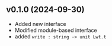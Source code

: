 ## v0.1.0 (2024-09-30)
- Added new interface
- Modified module-based interface 
- added `write : string -> unit Lwt.t`

